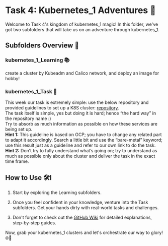 # Task 4: Kubernetes_1 Adventures 🏰

Welcome to Task 4's kingdom of kubernetes_1 magic! In this folder, we've got two subfolders that will take us on an adventure through kubernetes_1.

## Subfolders Overview 📂

### kubernetes_1_Learning 📚

create a cluster by Kubeadm and Calico network, and deploy an image for hobby!

### kubernetes_1_Task 🎯

This week our task is extremely simple: use the below repository and provided guidelines to set up a K8S cluster:
[repository](https://github.com/kelseyhightower/kubernetes_1-the-hard-way).  
The task itself is simple, yes but doing it is hard; hence “the hard way” in the repository name :)  
Try to absorb as much information as possible on how these services are being set up.  
**Hint 1:** This guideline is based on GCP; you have to change any related part to adapt it accordingly. Search a little bit and use the “bare-metal” keyword; use this result just as a guideline and refer to our own link to do the task.  
**Hint 2:** Don’t try to fully understand what’s going on; try to understand as much as possible only about the cluster and deliver the task in the exact time frame.

## How to Use 🛠️l

1. Start by exploring the Learning subfolders.

2. Once you feel confident in your knowledge, venture into the Task subfolders. Get your hands dirty with real-world tasks and challenges.

3. Don't forget to check out the [GitHub Wiki](https://github.com/mhesfahani97/DigiNext-DevOps-BootCamp/wiki) for detailed explanations, step-by-step guides.

Now, grab your kubernetes_1 clusters and let's orchestrate our way to glory! 🌐🏹
